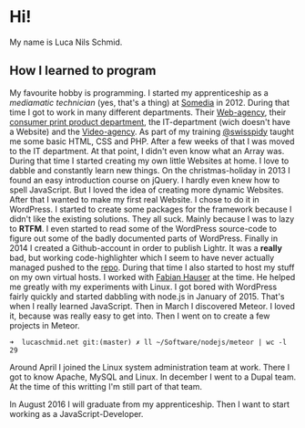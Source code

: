 # Hi!

My name is Luca Nils Schmid.

## How I learned to program

My favourite hobby is programming. I started my apprenticeship as a _mediamatic technician_ (yes, that's a thing) at [Somedia](http://www.somedia.ch/) in 2012. During that time I got to work in many different departments. Their [Web-agency](http://www.somedia-production.ch/web/), their [consumer print product department](http://www.somedia-production.ch/print/), the IT-department (wich doesn't have a Website) and the [Video-agency](http://www.somedia-production.ch/video/). As part of my training [@swisspidy](https://twitter.com/swissspidy) taught me some basic HTML, CSS and PHP. After a few weeks of that I was moved to the IT department. At that point, I didn't even know what an Array was. During that time I started creating my own little Websites at home. I love to dabble and constantly learn new things. On the christmas-holiday in 2013 I found an easy introduction course on jQuery. I hardly even knew how to spell JavaScript. But I loved the idea of creating more dynamic Websites. After that I wanted to make my first real Website. I chose to do it in WordPress. I started to create some packages for the framework because I didn't like the existing solutions. They all suck. Mainly because I was to lazy to **RTFM**. I even started to read some of the WordPress source-code to figure out some of the badly documented parts of WordPress. Finally in 2014 I created a Github-account in order to publish Lightr. It was a **really** bad, but working code-highlighter which I seem to have never actually managed pushed to the [repo](https://github.com/Kriegslustig/Lightr). During that time I also started to host my stuff on my own virtual hosts. I worked with [Fabian Hauser](https://fabianhauser.ch) at the time. He helped me greatly with my experiments with Linux. I got bored with WordPress fairly quickly and started dabbling with node.js in January of 2015. That's when I really learned JavaScript. Then in March I discovered Meteor. I loved it, because was really easy to get into. Then I went on to create a few projects in Meteor.

```
➜  lucaschmid.net git:(master) ✗ ll ~/Software/nodejs/meteor | wc -l
29
```

Around April I joined the Linux system administration team at work. There I got to know Apache, MySQL and Linux. In december I went to a Dupal team. At the time of this writting I'm still part of that team.

In August 2016 I will graduate from my apprenticeship. Then I want to start working as a JavaScript-Developer.

